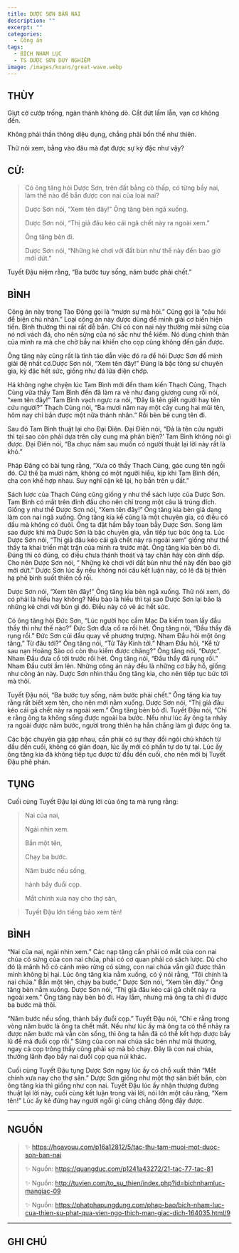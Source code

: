 ```yaml
---
title: DƯỢC SƠN BẮN NAI
description: ""
excerpt: ""
categories:
  - Công án
tags:
  - BÍCH NHAM LỤC
  - TS DƯỢC SƠN DUY NGHIỄM
image: /images/koans/great-wave.webp
---
```


## THÙY

Giựt cờ cướp trống, ngàn thánh không dò. Cắt đứt lầm lẫn, vạn cơ không đến. 

Không phải thần thông diệu dụng, chẳng phải bổn thể như thiên. 

Thử nói xem, bằng vào đâu mà đạt được sự kỳ đặc như vậy?

## CỬ:

> Có ông tăng hỏi Dược Sơn, trên đất bằng cỏ thấp, có từng bầy nai, làm thế nào để bắn được con nai của loài nai? 
> 
> Dược Sơn nói, “Xem tên đây!” Ông tăng bèn ngã xuống. 
> 
> Dược Sơn nói, “Thị giả đâu kéo cái ngã chết này ra ngoài xem.” 
> 
> Ông tăng bèn đi. 
> 
> Dược Sơn nói, “Những kẻ chơi với đất bùn như thế này đến bao giờ mới dứt.”

Tuyết Đậu niệm rằng, “Ba bước tuy sống, năm bước phải chết.”

## BÌNH

Công án này trong Tào Động gọi là “mượn sự mà hỏi.” Cũng gọi là “câu hỏi để biện chủ nhân.” Loại công án này được dùng để minh giải cơ biến hiện tiền. Bình thường thì nai rất dễ bắn. Chỉ có con nai này thường mài sừng của nó nơi vách đá, cho nên sừng của nó sắc như thể kiếm. Nó dùng chính thân của mình ra mà che chở bầy nai khiến cho cọp cũng không đến gần được.

Ông tăng này cũng rất là tỉnh táo dẫn việc đó ra để hỏi Dược Sơn để minh giải đệ nhất cơ.Dược Sơn nói, “Xem tên đây!” Đúng là bậc tông sư chuyên gia, kỳ đặc hết sức, giống như đá lửa điện chớp.

Há không nghe chyện lúc Tam Bình mới đến tham kiến Thạch Củng, Thạch Củng vừa thấy Tam Bình đến đã làm ra vẻ như đang giương cung rồi nói, “xem tên đây!” Tam Bình vạch ngực ra nói, “Đây là tên giết người hay tên cứu người?” Thạch Củng nói, “Ba mươi năm nay một cây cung hai mũi tên, hôm nay chỉ bắn được một nữa thánh nhân.” Rồi bèn bẻ cung tên đi.

Sau đó Tam Bình thuật lại cho Đại Điên. Đại Điên nói, “Đả là tên cứu người thì tại sao còn phải dựa trên cây cung mà phân biện?’ Tam Bình không nói gì được. Đại Điên nói, “Ba chục năm sau muốn có người thuật lại lời này rất là khó.”

Pháp Đăng có bài tụng rằng, “Xưa có thầy Thạch Củng, gác cung tên ngồi đó. Cứ thế ba mươi năm, không có một người hiểu, kịp khi Tam Bình đến, cha con khế hợp nhau. Suy nghĩ cặn kẽ lại, họ bắn trên ụ đất.”

Sách lược của Thạch Củng cũng giống y như thể sách lược của Dược Sơn. Tam Bình có mắt trên đỉnh đầu cho nên chỉ trong một câu là trúng đích. Giống y như thể Dược Sơn nói, “Xem tên đây!” Ông tăng kia bèn giả dạng làm con nai ngã xuống. Ông tăng kia kể cũng là một chuyên gia, có điều có đầu mà không có đuôi. Ông ta đặt hầm bẫy toan bẫy Dược Sơn. Song làm sao được khi mà Dược Sơn là bậc chuyên gia, vẫn tiếp tục bức ông ta. Lúc Dược Sơn nói, “Thị giả đâu kéo cái gã chết này ra ngoài xem” giống như thể thầy ta khai triển mặt trận của mình ra trước mặt. Ông tăng kia bèn bỏ đi. Đúng thì có đúng, có điều chưa thánh thoát và tay chân hãy còn dính dấp. Cho nên Dược Sơn nói, “ Những kẻ chơi với đất bùn như thế này đến bao giờ mới dứt.” Dược Sơn lúc ấy nếu không nói câu kết luận này, có lẽ đã bị thiên hạ phê bình suốt thiên cổ rồi.

Dược Sơn nói, “Xem tên đây!” Ông tăng kia bèn ngã xuống. Thử nói xem, đó có phải là hiểu hay không? Nếu bào là hiểu thì tại sao Dược Sơn lại bảo là những kẻ chơi với bùn gì đó. Điều này có vẻ ác hết sức.

Có ông tăng hỏi Đức Sơn, “Lúc người học cầm Mạc Da kiếm toan lấy đầu thầy thì như thế nào?” Đức Sơn đưa cổ ra rồi hét. Ông tăng nói, “Đầu thầy đã rụng rồi.” Đức Sơn cúi đầu quay về phương trượng. Nham Đầu hỏi một ông tăng,” Từ đâu tới?” Ông tăng nói, “Từ Tây Kinh tới.” Nham Đầu hỏi, “Kể từ sau nạn Hoàng Sào có còn thu kiếm được chăng?” Ông tăng nói, “Được”. Nham Đầu đưa cổ tới trước rồi hét. Ông tăng nói, “Đầu thầy đã rụng rồi.” Nham Đầu cười ầm lên. Những công án này đều là những cơ bẫy hổ, giống như công án này. Dược Sơn nhìn thấu ông tăng kia, cho nên tiếp tục bức tới mà thôi.

Tuyết Đậu nói, “Ba bước tuy sống, năm bước phải chết.” Ông tăng kia tuy rằng rất biết xem tên, cho nên mới nằm xuống. Dược Sơn nói, “Thị giả đâu kéo cái gã chết này ra ngoài xem.” Ông tăng bèn bỏ đi. Tuyết Đậu nói, “Chỉ e rằng ông ta không sống được ngoài ba bước. Nếu như lúc ấy ông ta nhảy ra ngoài được năm bước, người trong thiên hạ hẳn chẳng làm gì được ông ta.

Các bậc chuyên gia gặp nhau, cần phải có sự thay đổi ngôi chủ khách từ đầu đến cuối, không có gián đoạn, lúc ấy mới có phần tự do tự tại. Lúc ấy ông tăng kia đã không tiếp tục được từ đầu đến cuối, cho nên mới bị Tuyết Đậu phê phán.

## TỤNG

Cuối cùng Tuyết Đậu lại dùng lời của ông ta mà rụng rằng:

> Nai của nai,
>
> Ngài nhìn xem.
>
> Bắn một tên,
>
> Chạy ba bước.
>
> Năm bước nếu sống,
>
> hành bầy đuổi cọp.
>
> Mắt chính xưa nay cho thợ săn,

> Tuyết Đậu lớn tiếng bảo xem tên!

## BÌNH

“Nai của nai, ngài nhìn xem.” Các nạp tăng cần phải có mắt của con nai chúa có sứng của con nai chúa, phải có cơ quan phải có sách lược. Dù cho đó là mãnh hổ có cánh mèo rừng có sừng, con nai chúa vẫn giữ được thân mình không bị hại. Lúc ông tăng kia nằm xuống, có ý nói rằng, “Tôi chính là nai chúa.” Bắn một tên, chạy ba bước,” Dược Sơn nói, “Xem tên đây.” Ông tăng bèn nằm xuống. Dược Sơn nói, “Thị giả đâu kéo cái gã chết này ra ngoài xem.” Ông tăng này bèn bỏ đi. Hay lắm, nhưng mà ông ta chỉ đi được ba bước mà thôi.

“Năm bước nếu sống, thành bầy đuổi cọp.” Tuyết Đậu nói, “Chỉ e rằng trong vòng năm bước là ông ta chết mất. Nếu như lúc ấy mà ông ta có thể nhảy ra được năm bước mà vẫn còn sống, thì ông ta hẳn đã có thể kết hợp được bầy lũ để mà đuổi cọp rồi.” Sừng của con nai chúa sắc bén như mũi thương, ngay cả cọp trông thấy cũng phải sợ mà bỏ chạy. Đây là con nai chúa, thường lãnh đạo bầy nai đuổi cọp qua núi khác.

Cuối cùng Tuyết Đậu tụng Dược Sơn ngay lúc ấy có chỗ xuất thân “Mắt chính xưa nay cho thợ săn.” Dược Sơn giống như một thợ săn biết bắn, còn ông tăng kia thì giống như con nai. Tuyết Đậu lúc ấy nhận thượng đường thuật lại lời này, cuối cùng kết luận trong vài lời, nói lớn một câu rằng, “Xem tên!” Lúc ấy kẻ đứng hay người ngồi gì cũng chẳng động đậy được.

<hr class="blog-rule" />

## NGUỒN

> ✨ https://hoavouu.com/p16a12812/5/tac-thu-tam-muoi-mot-duoc-son-ban-nai
>
> ✨ Nguồn: https://quangduc.com/p1241a43272/21-tac-77-tac-81
>
> ✨ Nguồn: http://tuvien.com/to_su_thien/index.php?id=bichnhamluc-mangiac-09
>
> ✨ Nguồn: https://phatphapungdung.com/phap-bao/bich-nham-luc-cua-thien-su-phat-qua-vien-ngo-thich-man-giac-dich-164035.html/9

<hr class="blog-rule" />

## GHI CHÚ

[^1]: ⭐️ <a href="http://thuongchieu.net/index.php/phapthoai/suphu/4704-tsduocson" target="_blank">🔗 TS DƯỢC SƠN DUY NGHIỄM</a>
